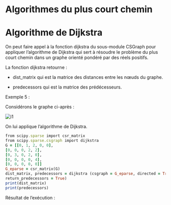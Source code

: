 # Algorithmes du plus court chemin

# Algorithme de Dijkstra

On peut faire appel à la fonction dijkstra du sous-module CSGraph pour appliquer l’algorithme de Dijkstra qui sert à résoudre le problème du plus court chemin dans un graphe orienté pondéré par des réels positifs.

La fonction dijkstra retourne :

- dist_matrix qui est la matrice des distances entre les nœuds du graphe.

- predecessors qui est la matrice des prédécesseurs.

Exemple 5 :

Considérons le graphe ci-après :

![i1](https://user-images.githubusercontent.com/41585144/116443678-3bdd2500-a854-11eb-8040-b5a0f38f1996.jpg)

On lui applique l’algorithme de Dijkstra.

  ```ruby
  from scipy.sparse import csr_matrix
from scipy.sparse.csgraph import dijkstra
G = [[0, 1, 2, 0, 0],
[0, 0, 0, 2, 2],
[0, 3, 0, 2, 0],
[0, 0, 0, 0, 4],
[0, 0, 0, 0, 0]]
G_eparse = csr_matrix(G)
dist_matrix, predecessors = dijkstra (csgraph = G_eparse, directed = True,
return_predecessors = True)
print(dist_matrix)
print(predecessors)
  ```
 Résultat de l’exécution :
